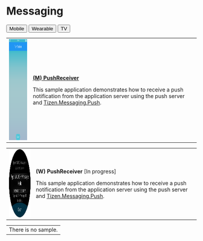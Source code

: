 # Messaging

<!--
For MD:
-->

<link href="../css/dotnet-samples.css" ref="stylesheet">

<!--
for TD:

<style type="text/css">
    Please copy dotnet-samples.css and paste it here
</script>
-->

<div class="sampletab">
<button class="tablinks" onclick="openProfile(event, 'Mobile')" id="defaultOpen">Mobile</button> <button class="tablinks" onclick="openProfile(event, 'Wearable')">Wearable</button> <button class="tablinks" onclick="openProfile(event, 'TV')">TV</button>
</div>

<!-- Tab content -->
<div class="tabcontent" id="Mobile">
<table>
	<tbody>
		<tr>
			<td><img alt="" height="267" src="media/m19pushreceiver.png" width="150"/></td>
			<td>
			<p><a href="https://github.com/Samsung/Tizen-CSharp-Samples/tree/master/Mobile/PushReceiver" target="_blank"><strong>(M) PushReceiver</strong></a></p>
			<p>This sample application demonstrates how to receive a push notification from the application server using the push server and <a href="https://samsung.github.io/TizenFX/latest/api/Tizen.Messaging.Push.html" target="_blank">Tizen.Messaging.Push</a>.</p>
			</td>
		</tr>
	</tbody>
</table>
</div>

<div class="tabcontent" id="Wearable">
<table>
	<tbody>
		<tr>
			<td><img alt="" height="180" src="media/w74pushreceiver.png" width="180"/></td>
			<td>
			<p><strong>(W) PushReceiver</strong> [In progress]</p>
			<p>This sample application demonstrates how to receive a push notification from the application server using the push server and <a href="https://samsung.github.io/TizenFX/latest/api/Tizen.Messaging.Push.html" target="_blank">Tizen.Messaging.Push</a>.</p>
			</td>
		</tr>
	</tbody>
</table>
</div>

<div class="tabcontent" id="TV">
<table>
	<tbody>
		<tr>
			<td>There is no sample.</td>
		</tr>
	</tbody>
</table>
</div>

<!--
For MD:
-->
<script src="../js/dotnet-samples.js"></script>

<!--
for TD:

<script>
  Please copy dotnet-samples.js and paste it here
</script>
-->
